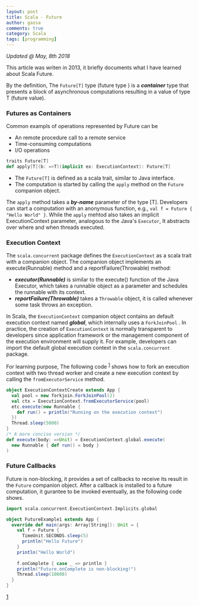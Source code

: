 ```yaml
---
layout: post
title: Scala - Future
author: gassa
comments: true
category: Scala
tags: [programming]
---
```



_Updated @ May, 8th 2018_

This article was writen in 2013, it briefly documents what I have learned about Scala Future.
 
By the definition, The `Future[T]` type (future type ) is a ***container*** type that presents a block of asynchronous computations resulting in a value of type T (future value).

### Futures as Containers
Common exampls of operations represented by Future can be
- An remote procedure call to a remote service 
- Time-consuming computations
- I/O operations

```scala
traits Future[T]
def apply[T](b: =>T)(implicit ex: ExecutionContext): Future[T]
```

- The `Future[T]` is defined as a scala trait, similar to Java interface. 
- The computation is started by calling the `apply` method on the `Future` companion object.


The `apply` method takes a ***by-name*** parameter of the type [T]. Developers can start a computation with an anonymous function, e.g., `val f = Future { "Hello World" }`. While the `apply` mehtod also takes an implicit ExecutionContext parameter, analogous to the Java's `Executor`, It abstracts over where and when threads executed.

### Execution Context

The `scala.concurrent` package defines the `ExecutionContext` as a scala trait with a companion object. The companion object implements an execute(Runnable) method and a reportFailure(Throwable) method:

+ ***executor(Runnable)*** is similar to the execute() function of the Java Executor, which takes a runnable object as a parameter and schedules the runnable with its context.
+ ***reportFailure(Throwable)*** takes a `Throwable` object, it is called whenever some task throws an exception. 

In Scala, the `ExecutionContext` companion object contains an default execution context named ***global***, which internally uses a `ForkJoinPool` . In practice, the creation of `ExecutionContext` is normally  transparent to developers since application framework or the management component of the execution environment will supply it. For example, developers can import the default global execution context in the `scala.concurrent` package.

For learning purpose, The following code <sup>[1](#footnote1)</sup> shows how to fork an execution context with two thread worker and create a new execution context by calling the `fromExecutorService` method.

```scala
object ExecutionContextCreate extends App { 
  val pool = new forkjoin.ForkJoinPool(2)
  val ctx = ExecutionContext.fromExecutorService(pool)
  etc.execute(new Runnable { 
  	def run() = println("Running on the execution context")
  })
  Thread.sleep(5000)
}
/* A more concise version */
def execute(body: =>Unit) = ExecutionContext.global.execute( 
  new Runnable { def run() = body } 
) 
```


### Future Callbacks

Future is non-blocking, it provides a set of callbacks to receive its result in the `Future` companion object. After a callback is installed to a future computation, it gurantee to be invoked eventually, as the following code shows.

```scala
import scala.concurrent.ExecutionContext.Implicits.global 

object FutureExample1 extends App {
  override def main(args: Array[String]): Unit = {
    val f = Future {
      TimeUnit.SECONDS.sleep(5)
      println("Hello Future")
    }
    println("Hello World")
    
    f.onComplete { case _ => println }
    println("Future.onComplete is non-blocking!")
    Thread.sleep(10000)
  }
}
```

[1](http://www.packtpub.com/application-development/learning-concurrent-programming-scala-second-edition)

